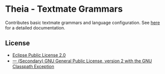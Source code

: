 # Theia - Textmate Grammars

Contributes basic textmate grammars and language configuration.
See [here](https://github.com/theia-ide/theia) for a detailed documentation.

## License
- [Eclipse Public License 2.0](http://www.eclipse.org/legal/epl-2.0/)
- [一 (Secondary) GNU General Public License, version 2 with the GNU Classpath Exception](https://projects.eclipse.org/license/secondary-gpl-2.0-cp)